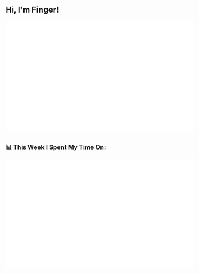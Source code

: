 <h2> Hi, I'm Finger!</h2>

<img align="right" src="https://raw.githubusercontent.com/spianmo/github-stats/master/generated/overview.svg#gh-light-mode-only">

<!-- <img align="right" height="160em" src="https://github-readme-stats-eight-theta.vercel.app/api/top-langs/?username=spianmo&layout=compact&langs_count=8&theme=algolia"/>	 -->
	
```go
package main

type Me struct {
	Name   string
	Job    string
	Code   string
	Skills string
}

func main() {
	me := &Me{
		Name:   "Finger",
		Job:    "Client-side Engineer",
		Code:   "Java and C++ and Others",
		Skills: "Android Security NLP ^o^",
	}
	_ = me
}
```


<h3>📊 This Week I Spent My Time On:</h3>
<img align='right' src="https://raw.githubusercontent.com/spianmo/github-stats/master/generated/languages.svg#gh-light-mode-only">

<!--START_SECTION:waka-->

```text
Java                   40 hrs 21 mins  ████████████████▒░░░░░░░░   65.41 %
XML                    8 hrs 47 mins   ███▓░░░░░░░░░░░░░░░░░░░░░   14.25 %
C                      2 hrs 4 mins    █░░░░░░░░░░░░░░░░░░░░░░░░   03.36 %
C++                    2 hrs 3 mins    █░░░░░░░░░░░░░░░░░░░░░░░░   03.34 %
Groovy                 2 hrs 2 mins    ▓░░░░░░░░░░░░░░░░░░░░░░░░   03.32 %
Kotlin                 1 hr 46 mins    ▓░░░░░░░░░░░░░░░░░░░░░░░░   02.88 %
```

<!--END_SECTION:waka-->
